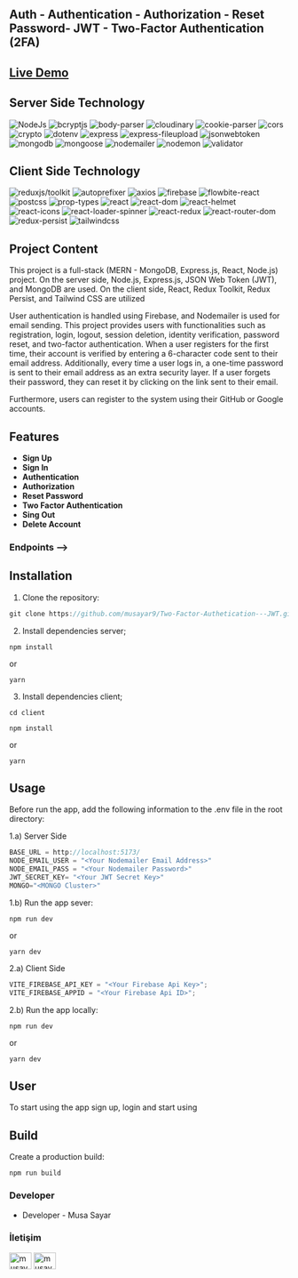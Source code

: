## Auth - Authentication - Authorization - Reset Password- JWT - Two-Factor Authentication (2FA)

## [Live Demo](https://two-factor-authetication-jwt.onrender.com/)

## Server Side Technology

![NodeJs](https://img.shields.io/badge/Nodejs-20.9.0-yellowgreen)
![bcryptjs](https://img.shields.io/badge/bcryptjs-2.4.3-green)
![body-parser](https://img.shields.io/badge/body--parser-1.20.2-yellow)
![cloudinary](https://img.shields.io/badge/cloudinary-2.0.3-blue)
![cookie-parser](https://img.shields.io/badge/cookie--parser-1.4.6-red)
![cors](https://img.shields.io/badge/cors-2.8.5-orange)
![crypto](https://img.shields.io/badge/crypto-1.0.1-purple)
![dotenv](https://img.shields.io/badge/dotenv-16.4.5-brightgreen)
![express](https://img.shields.io/badge/express-4.18.2-lightblue)
![express-fileupload](https://img.shields.io/badge/express--fileupload-1.4.3-lightgrey)
![jsonwebtoken](https://img.shields.io/badge/jsonwebtoken-9.0.2-darkblue)
![mongodb](https://img.shields.io/badge/mongodb-6.3.0-darkgreen)
![mongoose](https://img.shields.io/badge/mongoose-8.2.0-darkred)
![nodemailer](https://img.shields.io/badge/nodemailer-6.9.10-pink)
![nodemon](https://img.shields.io/badge/nodemon-3.1.0-gold)
![validator](https://img.shields.io/badge/validator-13.11.0-silver)

## Client Side Technology

![reduxjs/toolkit](https://img.shields.io/badge/reduxjs/toolkit-2.2.1-green)
![autoprefixer](https://img.shields.io/badge/autoprefixer-10.4.17-yellow)
![axios](https://img.shields.io/badge/axios-1.6.7-blue)
![firebase](https://img.shields.io/badge/firebase-10.8.1-red)
![flowbite-react](https://img.shields.io/badge/flowbite--react-0.7.2-orange)
![postcss](https://img.shields.io/badge/postcss-8.4.35-purple)
![prop-types](https://img.shields.io/badge/prop--types-15.8.1-brightgreen)
![react](https://img.shields.io/badge/react-18.2.0-lightblue)
![react-dom](https://img.shields.io/badge/react--dom-18.2.0-lightgrey)
![react-helmet](https://img.shields.io/badge/react--helmet-6.1.0-darkblue)
![react-icons](https://img.shields.io/badge/react--icons-5.0.1-darkgreen)
![react-loader-spinner](https://img.shields.io/badge/react--loader--spinner-6.1.6-darkred)
![react-redux](https://img.shields.io/badge/react--redux-9.1.0-pink)
![react-router-dom](https://img.shields.io/badge/react--router--dom-6.22.1-gold)
![redux-persist](https://img.shields.io/badge/redux--persist-6.0.0-silver)
![tailwindcss](https://img.shields.io/badge/tailwindcss-3.4.1-lightgreen)

## Project Content

This project is a full-stack (MERN - MongoDB, Express.js, React, Node.js) project. On the server side, Node.js, Express.js, JSON Web Token (JWT), and MongoDB are used. On the client side, React, Redux Toolkit, Redux Persist, and Tailwind CSS are utilized

User authentication is handled using Firebase, and Nodemailer is used for email sending. This project provides users with functionalities such as registration, login, logout, session deletion, identity verification, password reset, and two-factor authentication. When a user registers for the first time, their account is verified by entering a 6-character code sent to their email address. Additionally, every time a user logs in, a one-time password is sent to their email address as an extra security layer. If a user forgets their password, they can reset it by clicking on the link sent to their email.

Furthermore, users can register to the system using their GitHub or Google accounts.

## Features

- **Sign Up**
- **Sign In**
- **Authentication**
- **Authorization**
- **Reset Password**
- **Two Factor Authentication**
- **Sing Out**
- **Delete Account**

### Endpoints -->

## Installation

1. Clone the repository:

```javascript
git clone https://github.com/musayar9/Two-Factor-Authetication---JWT.git
```

2. Install dependencies server;

```
npm install
```

or

```
yarn
```

3. Install dependencies client;

```
cd client
```

```
npm install
```

or

```
yarn
```

## Usage

Before run the app, add the following information to the .env file in the root directory:

1.a) Server Side

```javascript
BASE_URL = http://localhost:5173/
NODE_EMAIL_USER = "<Your Nodemailer Email Address>"
NODE_EMAIL_PASS = "<Your Nodemailer Password>"
JWT_SECRET_KEY= "<Your JWT Secret Key>"
MONGO="<MONGO Cluster>"

```

1.b) Run the app sever:

```
npm run dev
```

or

```
yarn dev
```

2.a) Client Side

```javascript
VITE_FIREBASE_API_KEY = "<Your Firebase Api Key>";
VITE_FIREBASE_APPID = "<Your Firebase Api ID>";
```

2.b) Run the app locally:

```
npm run dev
```

or

```
yarn dev
```

## User

To start using the app sign up, login and start using

## Build

Create a production build:

```
npm run build
```

### Developer

- Developer - Musa Sayar

### İletişim

<p>
<a href="https://www.linkedin.com/in/musasayar/" target="blank"><img align="center" src="https://raw.githubusercontent.com/rahuldkjain/github-profile-readme-generator/master/src/images/icons/Social/linked-in-alt.svg" alt="musayar9" height="30" width="40" /></a>
<a href="https://medium.com/@musasayar67" target="blank"><img align="center" src="https://raw.githubusercontent.com/rahuldkjain/github-profile-readme-generator/master/src/images/icons/Social/medium.svg" alt="musayar9" height="30" width="40" /></a>
</p>
